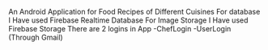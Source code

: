 An Android Application for Food Recipes of Different Cuisines 
For database I Have used Firebase Realtime Database 
For Image Storage I Have used Firebase Storage
There are 2 logins in App
  -ChefLogin
  -UserLogin (Through Gmail)
